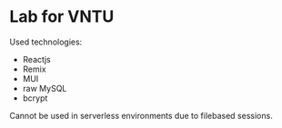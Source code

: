 # Lab for VNTU

Used technologies:

- Reactjs
- Remix
- MUI
- raw MySQL
- bcrypt

Cannot be used in serverless environments due to filebased sessions.